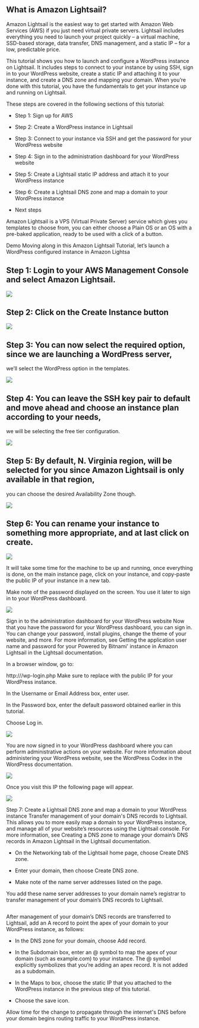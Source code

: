 ## What is Amazon Lightsail?
Amazon Lightsail is the easiest way to get started with Amazon Web Services (AWS) if you just need virtual private servers.
Lightsail includes everything you need to launch your project quickly – a virtual machine, SSD-based storage, data transfer, 
DNS management, and a static IP – for a low, predictable price.

This tutorial shows you how to launch and configure a WordPress instance on Lightsail. 
It includes steps to connect to your instance by using SSH, sign in to your WordPress website, 
create a static IP and attaching it to your instance, and create a DNS zone and mapping your domain. 
When you’re done with this tutorial, you have the fundamentals to get your instance up and running on Lightsail.

These steps are covered in the following sections of this tutorial:

* Step 1: Sign up for AWS

* Step 2: Create a WordPress instance in Lightsail

* Step 3: Connect to your instance via SSH and get the password for your WordPress website

* Step 4: Sign in to the administration dashboard for your WordPress website

* Step 5: Create a Lightsail static IP address and attach it to your WordPress instance

* Step 6: Create a Lightsail DNS zone and map a domain to your WordPress instance

* Next steps

Amazon Lightsail is a VPS (Virtual Private Server) service which gives you templates to choose from, 
you can either choose a Plain OS or an OS with a pre-baked application, ready to be used with a click of a button.

Demo
Moving along in this Amazon Lightsail Tutorial, let’s launch a WordPress configured instance in Amazon Lightsa



## Step 1: Login to your AWS Management Console and select Amazon Lightsail.

![](https://github.com/Petabytz/AWS-Projects/blob/master/Launch%20and%20configure%20a%20WordPress%20instance%20in%20Amazon%20Lightsail/lightsail-select-1.png)

## Step 2: Click on the Create Instance button

![](https://github.com/Petabytz/AWS-Projects/blob/master/Launch%20and%20configure%20a%20WordPress%20instance%20in%20Amazon%20Lightsail/click-create-1.png)

## Step 3: You can now select the required option, since we are launching a WordPress server, 
we’ll select the WordPress option in the templates.

![](https://github.com/Petabytz/AWS-Projects/blob/master/Launch%20and%20configure%20a%20WordPress%20instance%20in%20Amazon%20Lightsail/select-wordpress-3.png)

## Step 4: You can leave the SSH key pair to default and move ahead and choose an instance plan according to your needs, 
we will be selecting the free tier configuration.

![](https://github.com/Petabytz/AWS-Projects/blob/master/Launch%20and%20configure%20a%20WordPress%20instance%20in%20Amazon%20Lightsail/select-plan-4.png)

## Step 5: By default, N. Virginia region, will be selected for you since Amazon Lightsail is only available in that region, 
you can choose the desired Availability Zone though.

![](https://github.com/Petabytz/AWS-Projects/blob/master/Launch%20and%20configure%20a%20WordPress%20instance%20in%20Amazon%20Lightsail/select-zone-5.png)

## Step 6: You can rename your instance to something more appropriate, and at last click on create.

![](https://github.com/Petabytz/AWS-Projects/blob/master/Launch%20and%20configure%20a%20WordPress%20instance%20in%20Amazon%20Lightsail/lightsail-createnew6.png)

It will take some time for the machine to be up and running, once everything is done, on the main instance page, click on your instance, 
and copy-paste the public IP of your instance in a new tab.

Make note of the password displayed on the screen. You use it later to sign in to your WordPress dashboard.

![](https://github.com/Petabytz/AWS-Projects/blob/master/Launch%20and%20configure%20a%20WordPress%20instance%20in%20Amazon%20Lightsail/amazon-wordpress-tutorial-password.png)

Sign in to the administration dashboard for your WordPress website
Now that you have the password for your WordPress dashboard, you can sign in. You can change your password, install plugins, change the theme of your website, and more. For more information, see Getting the application user name and password for your Powered by Bitnami' instance in Amazon Lightsail in the Lightsail documentation.

In a browser window, go to:

http://<public IP address>/wp-login.php
Make sure to replace <public IP address> with the public IP for your WordPress instance.

In the Username or Email Address box, enter user.

In the Password box, enter the default password obtained earlier in this tutorial.

Choose Log in.

![](https://github.com/Petabytz/AWS-Projects/blob/master/Launch%20and%20configure%20a%20WordPress%20instance%20in%20Amazon%20Lightsail/amazon-wordpress-tutorial-login.png)

You are now signed in to your WordPress dashboard where you can perform administrative actions on your website. For more information about administering your WordPress website, see the WordPress Codex in the WordPress documentation.



![](https://github.com/Petabytz/AWS-Projects/blob/master/Launch%20and%20configure%20a%20WordPress%20instance%20in%20Amazon%20Lightsail/click-instance-7.png)

Once you visit this IP the following page will appear.

![](https://github.com/Petabytz/AWS-Projects/blob/master/Launch%20and%20configure%20a%20WordPress%20instance%20in%20Amazon%20Lightsail/click-instance8.png)


Step 7: Create a Lightsail DNS zone and map a domain to your WordPress instance
Transfer management of your domain's DNS records to Lightsail. This allows you to more easily map a domain to your WordPress instance, and manage all of your website’s resources using the Lightsail console. For more information, see Creating a DNS zone to manage your domain’s DNS records in Amazon Lightsail in the Lightsail documentation.

* On the Networking tab of the Lightsail home page, choose Create DNS zone.
![]()

* Enter your domain, then choose Create DNS zone.
![]()

* Make note of the name server addresses listed on the page.

You add these name server addresses to your domain name’s registrar to transfer management of your domain’s DNS records to Lightsail.

![]()

After management of your domain’s DNS records are transferred to Lightsail, add an A record to point the apex of your domain to your WordPress instance, as follows:

* In the DNS zone for your domain, choose Add record.

* In the Subdomain box, enter an @ symbol to map the apex of your domain (such as example.com) to your instance. The @ symbol explicitly symbolizes that you’re adding an apex record. It is not added as a subdomain.

* In the Maps to box, choose the static IP that you attached to the WordPress instance in the previous step of this tutorial.

* Choose the save icon.
![]()

Allow time for the change to propagate through the internet's DNS before your domain begins routing traffic to your WordPress instance.




